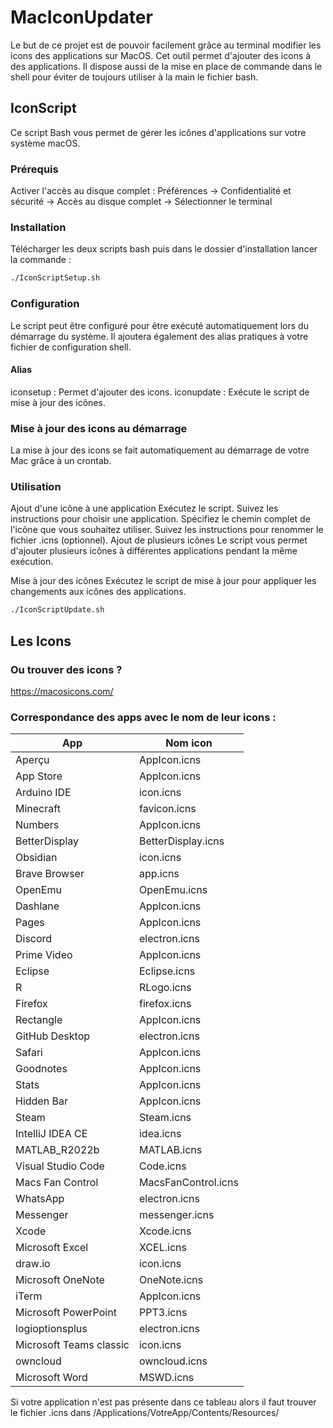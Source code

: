 # MacIconUpdater

Le but de ce projet est de pouvoir facilement grâce au terminal modifier les icons des applications sur MacOS.
Cet outil permet d'ajouter des icons à des applications. Il dispose aussi de la mise en place de commande dans le shell pour éviter de toujours utiliser à la main le fichier bash.

## IconScript

Ce script Bash vous permet de gérer les icônes d'applications sur votre système macOS.

### Prérequis

Activer l'accès au disque complet :
Préférences -> Confidentialité et sécurité -> Accès au disque complet -> Sélectionner le terminal

### Installation

Télécharger les deux scripts bash puis dans le dossier d'installation lancer la commande : 

```bash
./IconScriptSetup.sh
```

### Configuration

Le script peut être configuré pour être exécuté automatiquement lors du démarrage du système. Il ajoutera également des alias pratiques à votre fichier de configuration shell.

#### Alias

iconsetup : Permet d'ajouter des icons.
iconupdate : Exécute le script de mise à jour des icônes.

### Mise à jour des icons au démarrage

La mise à jour des icons se fait automatiquement au démarrage de votre Mac grâce à un crontab.

### Utilisation

Ajout d'une icône à une application
Exécutez le script.
Suivez les instructions pour choisir une application.
Spécifiez le chemin complet de l'icône que vous souhaitez utiliser.
Suivez les instructions pour renommer le fichier .icns (optionnel).
Ajout de plusieurs icônes
Le script vous permet d'ajouter plusieurs icônes à différentes applications pendant la même exécution.

Mise à jour des icônes
Exécutez le script de mise à jour pour appliquer les changements aux icônes des applications.

```bash
./IconScriptUpdate.sh
```

## Les Icons

### Ou trouver des icons ?

https://macosicons.com/

### Correspondance des apps avec le nom de leur icons : 

| App                   | Nom icon           |
| --------------------- | ------------------ |
| Aperçu                |    AppIcon.icns    |
| App Store             |    AppIcon.icns    |
| Arduino IDE           |    icon.icns       |
| Minecraft             |    favicon.icns    |
| Numbers               |    AppIcon.icns    |
| BetterDisplay         |    BetterDisplay.icns|
| Obsidian              |    icon.icns       |
| Brave Browser         |    app.icns        |
| OpenEmu               |    OpenEmu.icns    |
| Dashlane              |    AppIcon.icns    |
| Pages                 |    AppIcon.icns    |
| Discord               |    electron.icns   |
| Prime Video           |    AppIcon.icns    |
| Eclipse               |    Eclipse.icns    |
| R                     |    RLogo.icns      |
| Firefox               |    firefox.icns    |
| Rectangle             |    AppIcon.icns    |
| GitHub Desktop        |    electron.icns   |
| Safari                |    AppIcon.icns    |
| Goodnotes             |    AppIcon.icns    |
| Stats                 |    AppIcon.icns    |
| Hidden Bar            |    AppIcon.icns    |
| Steam                 |    Steam.icns      |
| IntelliJ IDEA CE      |    idea.icns       |
| MATLAB_R2022b         |    MATLAB.icns     |
| Visual Studio Code    |    Code.icns       |
| Macs Fan Control      |    MacsFanControl.icns|
| WhatsApp              |    electron.icns   |
| Messenger             |    messenger.icns  |
| Xcode                 |    Xcode.icns      |
| Microsoft Excel       |    XCEL.icns       |
| draw.io               |    icon.icns       |
| Microsoft OneNote     |    OneNote.icns    |
| iTerm                 |    AppIcon.icns    |
| Microsoft PowerPoint  |    PPT3.icns       |
| logioptionsplus       |    electron.icns   |
| Microsoft Teams classic|   icon.icns        |
| owncloud              |    owncloud.icns   |
| Microsoft Word        |    MSWD.icns       |


Si votre application n'est pas présente dans ce tableau alors il faut trouver le fichier .icns dans /Applications/VotreApp/Contents/Resources/